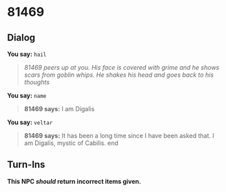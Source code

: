# 81469
## Dialog

**You say:** `hail`



>*81469 peers up at you. His face is covered with grime and he shows scars from goblin whips. He shakes his head and goes back to his thoughts*

**You say:** `name`



>**81469 says:** I am Digalis

**You say:** `veltar`



>**81469 says:** It has been a long time since I have been asked that. I am Digalis, mystic of Cabilis.
end

## Turn-Ins



**This NPC *should* return incorrect items given.**
